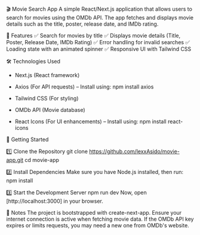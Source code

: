 🎬 Movie Search App
A simple React/Next.js application that allows users to search for movies using the OMDb API. The app fetches and displays movie details such as the title, poster, release date, and IMDb rating.

🚀 Features
✅ Search for movies by title
✅ Displays movie details (Title, Poster, Release Date, IMDb Rating)
✅ Error handling for invalid searches
✅ Loading state with an animated spinner
✅ Responsive UI with Tailwind CSS

🛠️ Technologies Used
- Next.js (React framework)

- Axios (For API requests) – Install using:
    npm install axios

- Tailwind CSS (For styling)

- OMDb API (Movie database)

- React Icons (For UI enhancements) – Install using:
    npm install react-icons

📌 Getting Started

1️⃣ Clone the Repository
git clone https://github.com/lexxAsido/movie-app.git
cd movie-app

2️⃣ Install Dependencies
Make sure you have Node.js installed, then run:
npm install

3️⃣ Start the Development Server
npm run dev
Now, open [http://localhost:3000] in your browser.

📜 Notes
The project is bootstrapped with create-next-app.
Ensure your internet connection is active when fetching movie data.
If the OMDb API key expires or limits requests, you may need a new one from OMDb's website.
